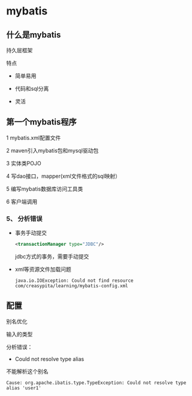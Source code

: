 # mybatis

## 什么是mybatis

持久层框架

特点

- 简单易用
- 代码和sql分离

- 灵活



## 第一个mybatis程序

1 mybatis.xml配置文件

2 maven引入mybatis包和mysql驱动包

3 实体类POJO

4 写dao接口，mapper(xml文件格式的sql映射）

5 编写mybatis数据库访问工具类

6 客户端调用



### 5、 分析错误

- 事务手动提交

  ```xml
  <transactionManager type="JDBC"/>
  ```

  jdbc方式的事务，需要手动提交

- xml等资源文件加载问题

  ```log
  java.io.IOException: Could not find resource com/creasypita/learning/mybatis-config.xml
  ```

  

## 配置

别名优化

输入的类型



分析错误：

-  Could not resolve type alias

  不能解析这个别名

```log
Cause: org.apache.ibatis.type.TypeException: Could not resolve type alias 'user1'
```

